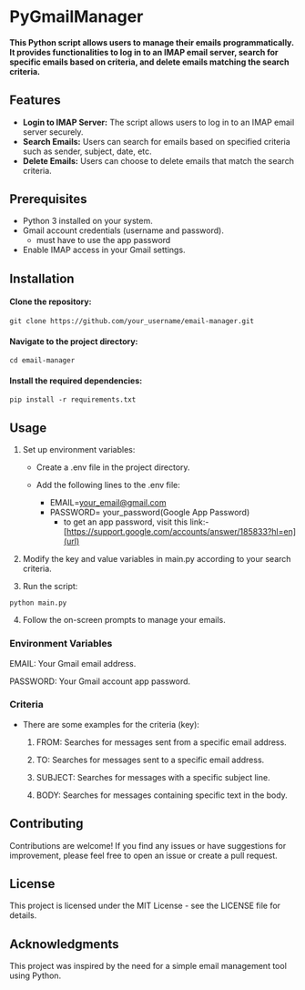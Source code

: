 # PyGmailManager
#### This Python script allows users to manage their emails programmatically. It provides functionalities to log in to an IMAP email server, search for specific emails based on criteria, and delete emails matching the search criteria.

## Features
- **Login to IMAP Server:** The script allows users to log in to an IMAP email server securely.
- **Search Emails:** Users can search for emails based on specified criteria such as sender, subject, date, etc.
- **Delete Emails:** Users can choose to delete emails that match the search criteria.

## Prerequisites
- Python 3 installed on your system.
- Gmail account credentials (username and password).
  - must have to use the app password 
- Enable IMAP access in your Gmail settings.


## Installation
#### Clone the repository:

`git clone https://github.com/your_username/email-manager.git`

#### Navigate to the project directory:

`cd email-manager`
#### Install the required dependencies:

`pip install -r requirements.txt`

## Usage
1. Set up environment variables:

    - Create a .env file in the project directory.
    
    - Add the following lines to the .env file:
  
      - EMAIL=your_email@gmail.com
      - PASSWORD= your_password(Google App Password)
        - to get an app password, visit this link:-  [https://support.google.com/accounts/answer/185833?hl=en](url)
   
2. Modify the key and value variables in main.py according to your search criteria.

3. Run the script:

`python main.py`

4. Follow the on-screen prompts to manage your emails.

### Environment Variables

EMAIL: Your Gmail email address.

PASSWORD: Your Gmail account app password.

### Criteria
- There are some examples for the criteria (key):
  1. FROM: Searches for messages sent from a specific email address.

  2. TO: Searches for messages sent to a specific email address.

  3. SUBJECT: Searches for messages with a specific subject line.
  
  4. BODY: Searches for messages containing specific text in the body.

## Contributing
Contributions are welcome! If you find any issues or have suggestions for improvement, please feel free to open an issue or create a pull request.

## License
This project is licensed under the MIT License - see the LICENSE file for details.

## Acknowledgments
This project was inspired by the need for a simple email management tool using Python.
